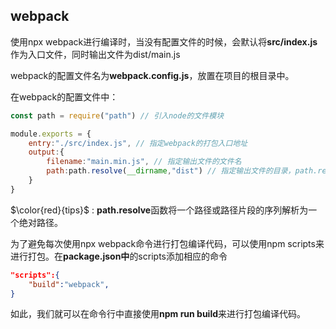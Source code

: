 ## webpack

使用npx webpack进行编译时，当没有配置文件的时候，会默认将**src/index.js**作为入口文件，同时输出文件为dist/main.js

webpack的配置文件名为**webpack.config.js**，放置在项目的根目录中。

在webpack的配置文件中：

```javascript
const path = require("path") // 引入node的文件模块

module.exports = {
    entry:"./src/index.js", // 指定webpack的打包入口地址
    output:{
        filename:"main.min.js", // 指定输出文件的文件名
        path:path.resolve(__dirname,"dist") // 指定输出文件的目录，path.resolve
    }
}

```

$\color{red}{tips}$ : **path.resolve**函数将一个路径或路径片段的序列解析为一个绝对路径。

为了避免每次使用npx webpack命令进行打包编译代码，可以使用npm scripts来进行打包。在**package.json中**的scripts添加相应的命令
```json
"scripts":{
    "build":"webpack",
}
```
如此，我们就可以在命令行中直接使用**npm run build**来进行打包编译代码。